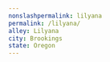 ```yaml
---
﻿nonslashpermalink: lilyana
permalink: /lilyana/
alley: Lilyana
city: Brookings
state: Oregon
---
```

